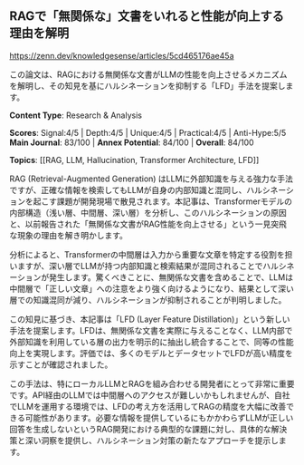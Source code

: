## RAGで「無関係な」文書をいれると性能が向上する理由を解明

https://zenn.dev/knowledgesense/articles/5cd465176ae45a

この論文は、RAGにおける無関係な文書がLLMの性能を向上させるメカニズムを解明し、その知見を基にハルシネーションを抑制する「LFD」手法を提案します。

**Content Type**: Research & Analysis

**Scores**: Signal:4/5 | Depth:4/5 | Unique:4/5 | Practical:4/5 | Anti-Hype:5/5
**Main Journal**: 83/100 | **Annex Potential**: 84/100 | **Overall**: 84/100

**Topics**: [[RAG, LLM, Hallucination, Transformer Architecture, LFD]]

RAG (Retrieval-Augmented Generation) はLLMに外部知識を与える強力な手法ですが、正確な情報を検索してもLLMが自身の内部知識と混同し、ハルシネーションを起こす課題が開発現場で散見されます。本記事は、Transformerモデルの内部構造（浅い層、中間層、深い層）を分析し、このハルシネーションの原因と、以前報告された「無関係な文書がRAG性能を向上させる」という一見突飛な現象の理由を解き明かします。

分析によると、Transformerの中間層は入力から重要な文章を特定する役割を担いますが、深い層でLLMが持つ内部知識と検索結果が混同されることでハルシネーションが発生します。驚くべきことに、無関係な文書を含めることで、LLMは中間層で「正しい文章」への注意をより強く向けるようになり、結果として深い層での知識混同が減り、ハルシネーションが抑制されることが判明しました。

この知見に基づき、本記事は「LFD (Layer Feature Distillation)」という新しい手法を提案します。LFDは、無関係な文書を実際に与えることなく、LLM内部で外部知識を利用している層の出力を明示的に抽出し統合することで、同等の性能向上を実現します。評価では、多くのモデルとデータセットでLFDが高い精度を示すことが確認されました。

この手法は、特にローカルLLMとRAGを組み合わせる開発者にとって非常に重要です。API経由のLLMでは中間層へのアクセスが難しいかもしれませんが、自社でLLMを運用する環境では、LFDの考え方を活用してRAGの精度を大幅に改善できる可能性があります。必要な情報を提供しているにもかかわらずLLMが正しい回答を生成しないというRAG開発における典型的な課題に対し、具体的な解決策と深い洞察を提供し、ハルシネーション対策の新たなアプローチを提示します。